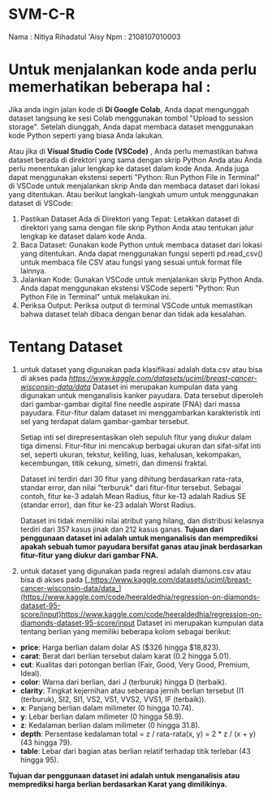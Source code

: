 # SVM-C-R
Nama : Nitiya Rihadatul 'Aisy
Npm : 2108107010003

# Untuk menjalankan kode anda perlu memerhatikan beberapa hal :

Jika anda ingin jalan kode di **Di Google Colab**, Anda dapat mengunggah dataset langsung ke sesi Colab menggunakan tombol "Upload to session storage". Setelah diunggah, Anda dapat membaca dataset menggunakan kode Python seperti yang biasa Anda lakukan.

Atau jika di **Visual Studio Code (VSCode)** , Anda perlu memastikan bahwa dataset berada di direktori yang sama dengan skrip Python Anda atau Anda perlu menentukan jalur lengkap ke dataset dalam kode Anda. Anda juga dapat menggunakan ekstensi seperti "Python: Run Python File in Terminal" di VSCode untuk menjalankan skrip Anda dan membaca dataset dari lokasi yang ditentukan.
Atau berikut langkah-langkah umum untuk menggunakan dataset di VSCode:
1. Pastikan Dataset Ada di Direktori yang Tepat: Letakkan dataset di direktori yang sama dengan file skrip Python Anda atau tentukan jalur lengkap ke dataset dalam kode Anda.
2. Baca Dataset: Gunakan kode Python untuk membaca dataset dari lokasi yang ditentukan. Anda dapat menggunakan fungsi seperti pd.read_csv() untuk membaca file CSV atau fungsi yang sesuai untuk format file lainnya.
3. Jalankan Kode: Gunakan VSCode untuk menjalankan skrip Python Anda. Anda dapat menggunakan ekstensi VSCode seperti "Python: Run Python File in Terminal" untuk melakukan ini.
4. Periksa Output: Periksa output di terminal VSCode untuk memastikan bahwa dataset telah dibaca dengan benar dan tidak ada kesalahan.

# Tentang Dataset
1. untuk dataset yang digunakan pada klasifikasi adalah data.csv atau bisa di akses pada  _https://www.kaggle.com/datasets/uciml/breast-cancer-wisconsin-data/data_
  Dataset ini merupakan kumpulan data yang digunakan untuk menganalisis kanker payudara. Data tersebut diperoleh dari gambar-gambar digital fine needle aspirate (FNA) dari massa payudara. Fitur-fitur dalam dataset ini menggambarkan karakteristik inti sel yang terdapat dalam gambar-gambar tersebut.

    Setiap inti sel direpresentasikan oleh sepuluh fitur yang diukur dalam tiga dimensi. Fitur-fitur ini mencakup berbagai ukuran dan sifat-sifat inti sel, seperti ukuran, tekstur,   keliling, luas, kehalusan, kekompakan, kecembungan, titik cekung, simetri, dan dimensi fraktal.

    Dataset ini terdiri dari 30 fitur yang dihitung berdasarkan rata-rata, standar error, dan nilai "terburuk" dari fitur-fitur tersebut. Sebagai contoh, fitur ke-3 adalah Mean Radius, fitur ke-13 adalah Radius SE (standar error), dan fitur ke-23 adalah Worst Radius.

    Dataset ini tidak memiliki nilai atribut yang hilang, dan distribusi kelasnya terdiri dari 357 kasus jinak dan 212 kasus ganas. **Tujuan dari penggunaan dataset ini adalah untuk menganalisis dan memprediksi apakah sebuah tumor payudara bersifat ganas atau jinak berdasarkan fitur-fitur yang diukur dari gambar FNA.**


2. untuk dataset yang digunakan pada regresi  adalah diamons.csv atau bisa di akses pada  [_https://www.kaggle.com/datasets/uciml/breast-cancer-wisconsin-data/data_](https://www.kaggle.com/code/heeraldedhia/regression-on-diamonds-dataset-95-score/input)https://www.kaggle.com/code/heeraldedhia/regression-on-diamonds-dataset-95-score/input
   Dataset ini merupakan kumpulan data tentang berlian yang memiliki beberapa kolom sebagai berikut:
   
- **price**: Harga berlian dalam dolar AS ($326 hingga $18,823).
- **carat**: Berat dari berlian tersebut dalam karat (0.2 hingga 5.01).
- **cut**: Kualitas dari potongan berlian (Fair, Good, Very Good, Premium, Ideal).
- **color**: Warna dari berlian, dari J (terburuk) hingga D (terbaik).
- **clarity**: Tingkat kejernihan atau seberapa jernih berlian tersebut (I1 (terburuk), SI2, SI1, VS2, VS1, VVS2, VVS1, IF (terbaik)).
- **x**: Panjang berlian dalam milimeter (0 hingga 10.74).
- **y**: Lebar berlian dalam milimeter (0 hingga 58.9).
- **z**: Kedalaman berlian dalam milimeter (0 hingga 31.8).
- **depth**: Persentase kedalaman total = z / rata-rata(x, y) = 2 * z / (x + y) (43 hingga 79).
- **table**: Lebar dari bagian atas berlian relatif terhadap titik terlebar (43 hingga 95).
  
 **Tujuan dar penggunaan dataset ini adalah untuk menganalisis atau memprediksi harga berlian berdasarkan Karat yang dimilikinya.**


